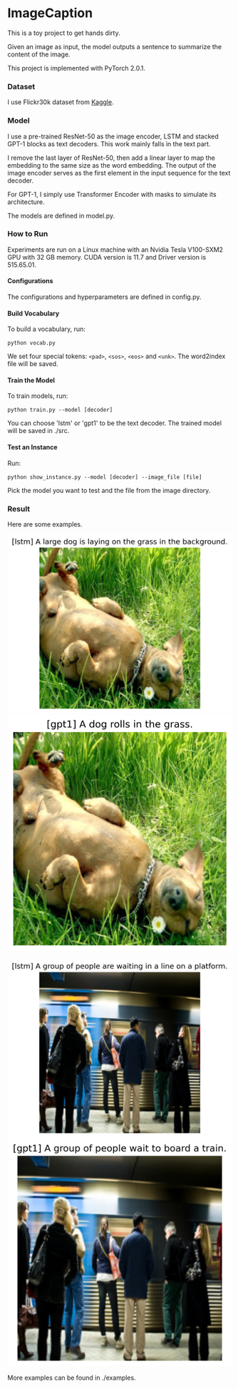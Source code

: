 # ImageCaption

This is a toy project to get hands dirty.

Given an image as input, the model outputs a sentence to summarize the content of the image.

This project is implemented with PyTorch 2.0.1.

### Dataset

I use Flickr30k dataset from [Kaggle](https://www.kaggle.com/datasets/adityajn105/flickr30k).

### Model

I use a pre-trained ResNet-50 as the image encoder, LSTM and stacked GPT-1 blocks as text decoders.
This work mainly falls in the text part. 

I remove the last layer of ResNet-50, then add a linear layer to map the embedding to the same size as the word embedding. 
The output of the image encoder serves as the first element in the input sequence for the text decoder. 

For GPT-1, I simply use Transformer Encoder with masks to simulate its architecture.

The models are defined in model.py.

### How to Run

Experiments are run on a Linux machine with an Nvidia Tesla V100-SXM2 GPU with 32 GB memory. 
CUDA version is 11.7 and Driver version is 515.65.01.

#### Configurations

The configurations and hyperparameters are defined in config.py.

#### Build Vocabulary

To build a vocabulary, run:

```
python vocab.py
``` 

We set four special tokens: `<pad>`, `<sos>`, `<eos>` and `<unk>`. 
The word2index file will be saved.

#### Train the Model

To train models, run:

```
python train.py --model [decoder]
``` 

You can choose 'lstm' or 'gpt1' to be the text decoder.
The trained model will be saved in ./src.

#### Test an Instance

Run:

```
python show_instance.py --model [decoder] --image_file [file]
``` 

Pick the model you want to test and the file from the image directory.

### Result

Here are some examples.

![lstm](./examples/229862312_b32_h1024_l1_e10_lstm.png)
![gpt1](./examples/229862312_b32_h1024_l6_e10_gpt1.png)

![lstm](./examples/2414384480_b32_h1024_l1_e10_lstm.png)
![gpt1](./examples/2414384480_b32_h1024_l6_e10_gpt1.png)

More examples can be found in ./examples.